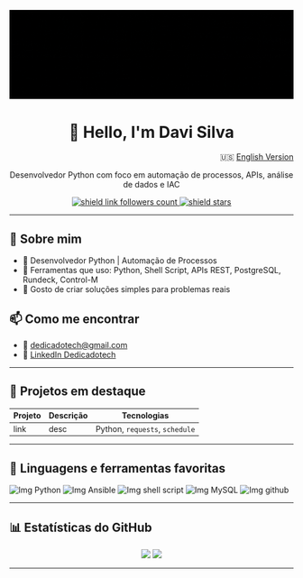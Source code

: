 <p>
 <img src="img/DedicadoTech.gif" alt="Logo Dedicadotech" title="Dedicadotech"/>
</p>

<h1 align="center">👋 Hello, I'm Davi Silva</h1>

<p align="right">
  🇺🇸 <a href="README.md">English Version</a>
</p>

<p align="center">
  Desenvolvedor Python com foco em automação de processos, APIs, análise de dados e IAC
</p>

<p align="center">
  <a href="https://github.com/dedicadotech">
    <img src="https://img.shields.io/github/followers/dedicadotech?style=plastic&color=blue" alt="shield link followers count" title="followers"/>
  </a>
  <a href="https://github.com/dedicadotech?tab=repositories">
    <img src="https://img.shields.io/github/stars/dedicadotech?affiliations=OWNER&style=plastic&color=blue" alt="shield stars" title="stars"/>
  </a>
</p>

---

## 🚀 Sobre mim
- 💼 Desenvolvedor Python | Automação de Processos
- 🔧 Ferramentas que uso: Python, Shell Script, APIs REST, PostgreSQL, Rundeck, Control-M
- 🎯 Gosto de criar soluções simples para problemas reais
## 📫 Como me encontrar
- 📧 dedicadotech@gmail.com
- 💼 [LinkedIn Dedicadotech](https://www.linkedin.com/in/dedicadotech)

---

## 🧪 Projetos em destaque

| Projeto | Descrição | Tecnologias |
|--------|-----------|-------------|
| link | desc | Python, `requests`, `schedule` |

---

## 📌 Linguagens e ferramentas favoritas

<p align="left">
  <img src="https://img.icons8.com/color/48/000000/python.png" alt="Img Python" title="Python"/>
  <img src="https://img.icons8.com/color/48/ansible.png" alt="Img Ansible" title="Ansible"/>
  <img src="https://img.icons8.com/plasticine/48/000000/console.png" alt="Img shell script" title="Shell Script"/>
  <img src="https://img.icons8.com/fluency/48/mysql-logo.png" alt="Img MySQL" title="MySQL"/>
  <img src="https://img.icons8.com/glyph-neue/64/github.png" alt="Img github" title="Github"/>
</p>

---

## 📊 Estatísticas do GitHub
<p align="center">
  <img height="180em" src="https://github-readme-stats.vercel.app/api?username=dedicadotech&show_icons=true&theme=radical"/>
  <img height="180em" src="https://github-readme-stats.vercel.app/api/top-langs/?username=dedicadotech&layout=compact&theme=radical"/>
</p>

---